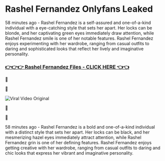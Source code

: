 # Rashel Fernandez Onlyfans Leaked

<p>58 minutes ago - Rashel Fernandez is a self-assured and one-of-a-kind individual with a eye-catching style that sets her apart. Her locks can be blonde, and her captivating green eyes immediately draw attention, while Rashel Fernandez smile is one of her notable features. Rashel Fernandez enjoys experimenting with her wardrobe, ranging from casual outfits to daring and sophisticated looks that reflect her lively and imaginative personality.</p><p>
<h3><a href="https://fansleaks.com-getfree.pro/rashel-fernandez" rel="nofollow">👉👉👉 Rashel Fernandez Files - CLICK HERE 👈👈</a></h3>
<p>🔻</p>
<p>🔻</p> <p>
<a href="https://fansleaks.com-getfree.pro/rashel-fernandez" rel="nofollow"><img src="https://i.imgur.com/0ZbtXZ5.gif" alt="Viral Video Original" style="max-width: 100%; display: inline-block;" data-target="animated-image.originalImage"></a>
<p>🔻</p>
<p>🔻</p> <p>58 minutes ago - Rashel Fernandez is a bold and one-of-a-kind individual with a distinct style that sets her apart. Her locks can be black, and her mesmerizing hazel eyes immediately attract attention, while Rashel Fernandez grin is one of her defining features. Rashel Fernandez enjoys getting creative with her wardrobe, ranging from casual outfits to daring and chic looks that express her vibrant and imaginative personality.</p>